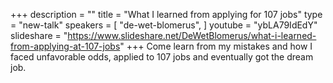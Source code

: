 +++
description = ""
title = "What I learned from applying for 107 jobs"
type = "new-talk"
speakers = [
        "de-wet-blomerus",
]
youtube = "ybLA79IdEdY"
slideshare = "https://www.slideshare.net/DeWetBlomerus/what-i-learned-from-applying-at-107-jobs"
+++
Come learn from my mistakes and how I faced unfavorable odds, applied to 107 jobs and eventually got the dream job.